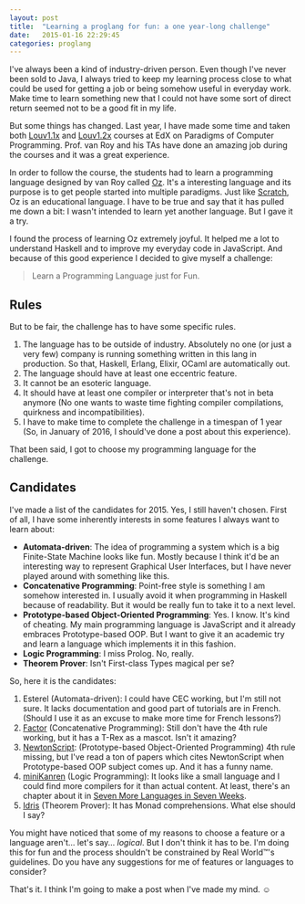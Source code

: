 ```yaml
---
layout: post
title:  "Learning a proglang for fun: a one year-long challenge"
date:   2015-01-16 22:29:45
categories: proglang
---
```


I've always been a kind of industry-driven person. Even though I've never been sold to Java, I always tried to keep my learning process close to what could be used for getting a job or being somehow useful in everyday work. Make time to learn something new that I could not have some sort of direct return seemed not to be a good fit in my life.

But some things has changed. Last year, I have made some time and taken both [Louv1.1x][louv1.1x] and [Louv1.2x][louv1.2x] courses at EdX on Paradigms of Computer Programming. Prof. van Roy and his TAs have done an amazing job during the courses and it was a great experience.

In order to follow the course, the students had to learn a programming language designed by van Roy called [Oz][mozart-system]. It's a interesting language and its purpose is to get people started into multiple paradigms. Just like [Scratch][scratch], Oz is an educational language. I have to be true and say that it has pulled me down a bit: I wasn't intended to learn yet another language. But I gave it a try.

I found the process of learning Oz extremely joyful. It helped me a lot to understand Haskell and to improve my everyday code in JavaScript. And because of this good experience I decided to give myself a challenge:

> Learn a Programming Language just for Fun.

Rules
----

But to be fair, the challenge has to have some specific rules.

1. The language has to be outside of industry. Absolutely no one (or just a very few) company is running something written in this lang in production. So that, Haskell, Erlang, Elixir, OCaml are automatically out.
2. The language should have at least one eccentric feature.
3. It cannot be an esoteric language.
4. It should have at least one compiler or interpreter that's not in beta anymore (No one wants to waste time fighting compiler compilations, quirkness and incompatibilities).
5. I have to make time to complete the challenge in a timespan of 1 year (So, in January of 2016, I should've done a post about this experience).

That been said, I got to choose my programming language for the challenge.

Candidates
---

I've made a list of the candidates for 2015. Yes, I still haven't chosen. First of all, I have some inherently interests in some features I always want to learn about:

- **Automata-driven**:
	The idea of programming a system which is a big Finite-State Machine looks like fun. Mostly because I think it'd be an interesting way to represent Graphical User Interfaces, but I have never played around with something like this.
- **Concatenative Programming**:
	  Point-free style is something I am somehow interested in. I usually avoid it when programming in Haskell because of readability. But it would be really fun to take it to a next level.
- **Prototype-based Object-Oriented Programming**:
	Yes. I know. It's kind of cheating. My main programming language is JavaScript and it already embraces Prototype-based OOP. But I want to give it an academic try and learn a language which implements it in this fashion.
- **Logic Programming**:
	I miss Prolog. No, really.
- **Theorem Prover**:
	Isn't First-class Types magical per se?

So, here it is the candidates:

1. Esterel (Automata-driven):
	I could have CEC working, but I'm still not sure. It lacks documentation and good part of tutorials are in French. (Should I use it as an excuse to make more time for French lessons?)
2. [Factor][factor] (Concatenative Programming):
	Still don't have the 4th rule working, but it has a T-Rex as a mascot. Isn't it amazing?
3. [NewtonScript][ns]: (Prototype-based Object-Oriented Programming)
	4th rule missing, but I've read a ton of papers which cites NewtonScript when Prototype-based OOP subject comes up. And it has a funny name.
2. [miniKanren][minik] (Logic Programming):
	It looks like a small language and I could find more compilers for it than actual content. At least, there's an chapter about it in [Seven More Languages in Seven Weeks][7in7].
3. [Idris][idris] (Theorem Prover):
    It has Monad comprehensions. What else should I say?

You might have noticed that some of my reasons to choose a feature or a language aren't... let's say... *logical*. But I don't think it has to be. I'm doing this for fun and the process shouldn't be constrained by Real World™'s guidelines. Do you have any suggestions for me of features or languages to consider?

That's it. I think I'm going to make a post when I've made my mind. ☺

[louv1.1x]: https://www.edx.org/course/paradigms-computer-programming-louvainx-louv1-1x
[louv1.2x]: https://www.edx.org/course/paradigms-computer-programming-louvainx-louv1-2x
[mozart-system]: http://mozart.github.io/
[7in7]: https://pragprog.com/book/7lang/seven-more-languages-in-seven-weeks
[factor]: http://factorcode.org/
[ns]: http://newtonscript.org/
[minik]: http://minikanren.org/
[idris]: http://www.idris-lang.org/
[scratch]: http://scratch.mit.edu/

